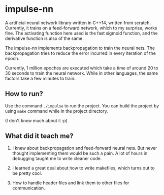 # impulse-nn

A artificial neural network library written in C++14, written from scratch. Currently, it trains on a feed-forward network, which to my surprise, works fine. The activating function here used is the fast sigmoid function, and the derivative function is also of the same.

The impulse-nn implements backpropagation to train the neural nets. The backpropagation tries to reduce the error incurred in every iteration of the epoch.

Currently, 1 million epoches are executed which take a time of around 20 to 30 seconds to train the neural network. While in other languages, the same factors take a few minutes to train.

## How to run?

Use the command `./impulse` to run the project. You can build the project by using `make` command while in the project directory.

(I don't know much about it :p)

## What did it teach me?

1. I knew about backpropagation and feed-forward neural nets. But never thought implementing them would be such a pain. A lot of hours in debugging taught me to write cleaner code.

2. I learned a great deal about how to write makefiles, which turns out to be pretty cool.

3. How to handle header files and link them to other files for communication.
